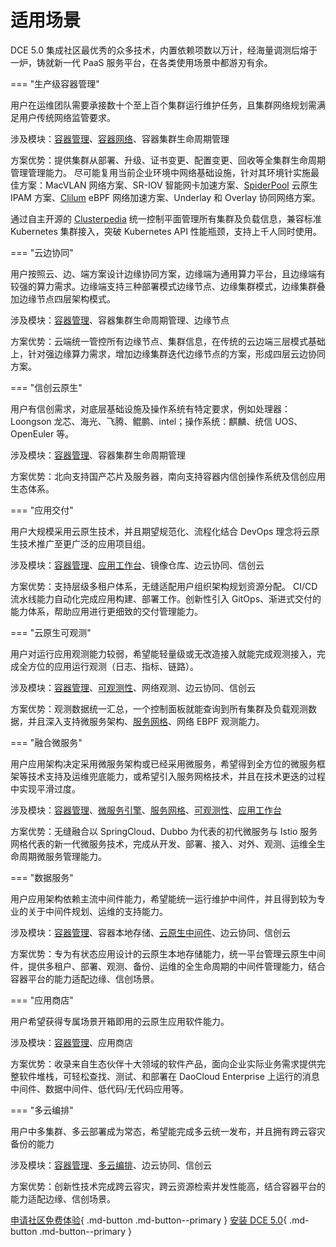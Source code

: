 # 适用场景

DCE 5.0 集成社区最优秀的众多技术，内置依赖项数以万计，经海量调测后熔于一炉，铸就新一代 PaaS 服务平台，在各类使用场景中都游刃有余。

=== "生产级容器管理"

用户在运维团队需要承接数十个至上百个集群运行维护任务，且集群网络规划需满足用户传统网络监管要求。

涉及模块：[容器管理](../kpanda/03ProductBrief/WhatisKPanda.md)、[容器网络](../network/intro/what-is-net.md)、容器集群生命周期管理

方案优势：提供集群从部署、升级、证书变更、配置变更、回收等全集群生命周期管理管理能力。
尽可能复用当前企业环境中网络基础设施，针对其环境针实施最佳方案：MacVLAN 网络方案、SR-IOV 智能网卡加速方案、[SpiderPool](../network/modules/spiderpool/what.md) 云原生 IPAM 方案、[Clilum](../network/modules/cilium/what.md) eBPF 网络加速方案、Underlay 和 Overlay 协同网络方案。

通过自主开源的 [Clusterpedia](../community/clusterpedia.md) 统一控制平面管理所有集群及负载信息，兼容标准 Kubernetes 集群接入，突破 Kubernetes API 性能瓶颈，支持上千人同时使用。

=== "云边协同"

用户按照云、边、端方案设计边缘协同方案，边缘端为通用算力平台，且边缘端有较强的算力需求。边缘端支持三种部署模式边缘节点、边缘集群模式，边缘集群叠加边缘节点四层架构模式。

涉及模块：[容器管理](../kpanda/03ProductBrief/WhatisKPanda.md)、容器集群生命周期管理、边缘节点

方案优势：云端统一管控所有边缘节点、集群信息，在传统的云边端三层模式基础上，针对强边缘算力需求，增加边缘集群迭代边缘节点的方案，形成四层云边协同方案。

=== "信创云原生"

用户有信创需求，对底层基础设施及操作系统有特定要求，例如处理器：Loongson 龙芯、海光、飞腾、鲲鹏、intel；操作系统：麒麟、统信 UOS、OpenEuler 等。

涉及模块：[容器管理](../kpanda/03ProductBrief/WhatisKPanda.md)、容器集群生命周期管理

方案优势：北向支持国产芯片及服务器，南向支持容器内信创操作系统及信创应用生态体系。

=== "应用交付"

用户大规模采用云原生技术，并且期望规范化、流程化结合 DevOps 理念将云原生技术推广至更广泛的应用项目组。

涉及模块：[容器管理](../kpanda/03ProductBrief/WhatisKPanda.md)、[应用工作台](../amamba/01ProductBrief/WhatisAmamba.md)、镜像仓库、边云协同、信创云

方案优势：支持层级多租户体系，无缝适配用户组织架构规划资源分配。
CI/CD 流水线能力自动化完成应用构建、部署工作。创新性引入 GitOps、渐进式交付的能力体系，帮助应用进行更细致的交付管理能力。

=== "云原生可观测"

用户对运行应用观测能力较弱，希望能轻量级或无改造接入就能完成观测接入，完成全方位的应用运行观测（日志、指标、链路）。

涉及模块：[容器管理](../kpanda/03ProductBrief/WhatisKPanda.md)、[可观测性](../insight/03ProductBrief/WhatisInsight.md)、网络观测、边云协同、信创云

方案优势：观测数据统一汇总，一个控制面板就能查询到所有集群及负载观测数据，并且深入支持微服务架构、[服务网格](../mspider/01Intro/What'smSpider.md)、网络 EBPF 观测能力。

=== "融合微服务"

用户应用架构决定采用微服务架构或已经采用微服务，希望得到全方位的微服务框架等技术支持及运维兜底能力，或希望引入服务网格技术，并且在技术更迭的过程中实现平滑过度。

涉及模块：[容器管理](../kpanda/03ProductBrief/WhatisKPanda.md)、[微服务引擎](../skoala/intro/features.md)、[服务网格](../mspider/01Intro/What'smSpider.md)、[可观测性](../insight/03ProductBrief/WhatisInsight.md)、[应用工作台](../amamba/01ProductBrief/WhatisAmamba.md)

方案优势：无缝融合以 SpringCloud、Dubbo 为代表的初代微服务与 Istio 服务网格代表的新一代微服务技术，完成从开发、部署、接入、对外、观测、运维全生命周期微服务管理能力。

=== "数据服务"

用户应用架构依赖主流中间件能力，希望能统一运行维护中间件，并且得到较为专业的关于中间件规划、运维的支持能力。

涉及模块：[容器管理](../kpanda/03ProductBrief/WhatisKPanda.md)、容器本地存储、[云原生中间件](../middleware/midware.md)、边云协同、信创云

方案优势：专为有状态应用设计的云原生本地存储能力，统一平台管理云原生中间件，提供多租户、部署、观测、备份、运维的全生命周期的中间件管理能力，结合容器平台的能力适配边缘、信创场景。

=== "应用商店"

用户希望获得专属场景开箱即用的云原生应用软件能力。

涉及模块：[容器管理](../kpanda/03ProductBrief/WhatisKPanda.md)、应用商店

方案优势：收录来自生态伙伴十大领域的软件产品，面向企业实际业务需求提供完整软件堆栈，可轻松查找、测试、和部署在 DaoCloud Enterprise 上运行的消息中间件、数据中间件、低代码/无代码应用等。

=== "多云编排"

用户中多集群、多云部署成为常态，希望能完成多云统一发布，并且拥有跨云容灾备份的能力

涉及模块：[容器管理](../kpanda/03ProductBrief/WhatisKPanda.md)、[多云编排](../kairship/01product/whatiskair.md)、边云协同、信创云

方案优势：创新性技术完成跨云容灾，跨云资源检索并发性能高，结合容器平台的能力适配边缘、信创场景。

[申请社区免费体验](license0.md){ .md-button .md-button--primary }
[安装 DCE 5.0](../install/install-dce.md){ .md-button .md-button--primary }
